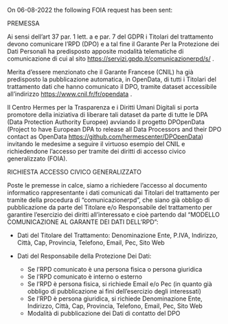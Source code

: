 On 06-08-2022 the following FOIA request has been sent:

PREMESSA

Ai sensi dell’art 37 par. 1 lett. a e par. 7 del GDPR i Titolari del trattamento devono comunicare l’RPD (DPO) e a tal fine il Garante Per la Protezione dei Dati Personali ha predisposto apposite modalità telematiche di comunicazione di cui al sito https://servizi.gpdp.it/comunicazionerpd/s/ .

Merita d’essere menzionato che il Garante Francese (CNIL) ha già predisposto la pubblicazione automatica, in OpenData, di tutti i Titolari del trattamento dati che hanno comunicato il DPO, tramite dataset accessibile all’indirizzo https://www.cnil.fr/fr/opendata .

Il Centro Hermes per la Trasparenza e i Diritti Umani Digitali si porta promotore della iniziativa di liberare tali dataset da parte di tutte le DPA (Data Protection Authority Europee) avviando il progetto DPOpenData (Project to have European DPA to release all Data Processors and their DPO contact as OpenData https://github.com/hermescenter/DPOpenData) invitando le medesime a seguire il virtuoso esempio del CNIL e richiedendone l’accesso per tramite dei diritti di accesso civico generalizzato (FOIA).

RICHIESTA ACCESSO CIVICO GENERALIZZATO

Poste le premesse in calce, siamo a richiedere l’accesso al documento informatico rappresentante i dati comunicati dai Titolari del trattamento per tramite della procedura di “comunicazionerpd”, che siano già obbligo di pubblicazione da parte del Titolare e/o Responsabile del trattamento per garantire l’esercizio dei diritti all’interessato e cioè partendo dal “MODELLO COMUNICAZIONE AL GARANTE DEI DATI DELL’RPD”:

- Dati del Titolare del Trattamento: Denominazione Ente, P.IVA, Indirizzo, Città, Cap, Provincia, Telefono, Email, Pec, Sito Web

- Dati del Responsabile della Protezione Dei Dati: 
  - Se l’RPD comunicato è una persona fisica o persona giuridica
  - Se l’RPD comunicato è interno o esterno
  - Se l’RPD è persona fisica, si richiede Email e/o Pec (in quanto già obbligo di pubblicazione ai fini dell’esercizio degli interessati)  
  - Se l’RPD è persona giuridica, si richiede Denominazione Ente, Indirizzo, Città, Cap, Provincia, Telefono, Email, Pec, Sito Web
  - Modalità di pubblicazione dei Dati di contatto del DPO
